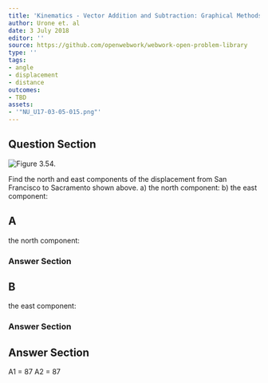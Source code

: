 ```yaml
---
title: 'Kinematics - Vector Addition and Subtraction: Graphical Methods'
author: Urone et. al
date: 3 July 2018
editor: ''
source: https://github.com/openwebwork/webwork-open-problem-library
type: ''
tags:
- angle
- displacement
- distance
outcomes:
- TBD
assets:
- '"NU_U17-03-05-015.png"'
---
```


## Question Section 

![Figure 3.54.]("NU_U17-03-05-015.png")

Find the north and east components of the displacement from San Francisco to Sacramento shown above.
a) the north component:
b) the east component:

## A
the north component:
### Answer Section
## B
the east component:
### Answer Section


## Answer Section

A1 = 87
A2 = 87
